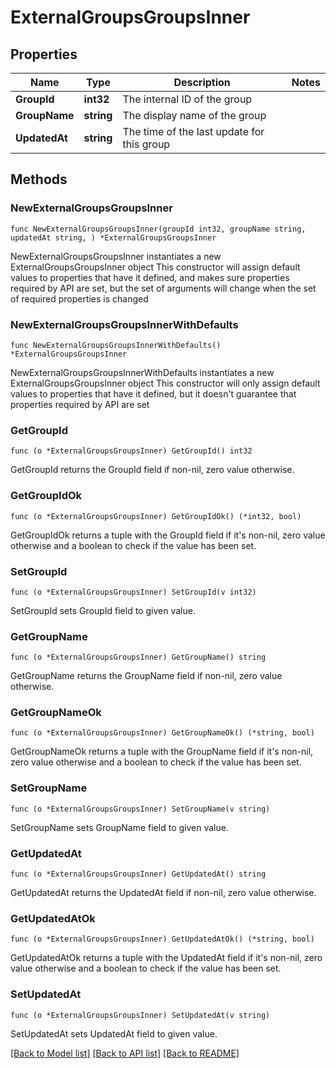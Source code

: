 # ExternalGroupsGroupsInner

## Properties

Name | Type | Description | Notes
------------ | ------------- | ------------- | -------------
**GroupId** | **int32** | The internal ID of the group | 
**GroupName** | **string** | The display name of the group | 
**UpdatedAt** | **string** | The time of the last update for this group | 

## Methods

### NewExternalGroupsGroupsInner

`func NewExternalGroupsGroupsInner(groupId int32, groupName string, updatedAt string, ) *ExternalGroupsGroupsInner`

NewExternalGroupsGroupsInner instantiates a new ExternalGroupsGroupsInner object
This constructor will assign default values to properties that have it defined,
and makes sure properties required by API are set, but the set of arguments
will change when the set of required properties is changed

### NewExternalGroupsGroupsInnerWithDefaults

`func NewExternalGroupsGroupsInnerWithDefaults() *ExternalGroupsGroupsInner`

NewExternalGroupsGroupsInnerWithDefaults instantiates a new ExternalGroupsGroupsInner object
This constructor will only assign default values to properties that have it defined,
but it doesn't guarantee that properties required by API are set

### GetGroupId

`func (o *ExternalGroupsGroupsInner) GetGroupId() int32`

GetGroupId returns the GroupId field if non-nil, zero value otherwise.

### GetGroupIdOk

`func (o *ExternalGroupsGroupsInner) GetGroupIdOk() (*int32, bool)`

GetGroupIdOk returns a tuple with the GroupId field if it's non-nil, zero value otherwise
and a boolean to check if the value has been set.

### SetGroupId

`func (o *ExternalGroupsGroupsInner) SetGroupId(v int32)`

SetGroupId sets GroupId field to given value.


### GetGroupName

`func (o *ExternalGroupsGroupsInner) GetGroupName() string`

GetGroupName returns the GroupName field if non-nil, zero value otherwise.

### GetGroupNameOk

`func (o *ExternalGroupsGroupsInner) GetGroupNameOk() (*string, bool)`

GetGroupNameOk returns a tuple with the GroupName field if it's non-nil, zero value otherwise
and a boolean to check if the value has been set.

### SetGroupName

`func (o *ExternalGroupsGroupsInner) SetGroupName(v string)`

SetGroupName sets GroupName field to given value.


### GetUpdatedAt

`func (o *ExternalGroupsGroupsInner) GetUpdatedAt() string`

GetUpdatedAt returns the UpdatedAt field if non-nil, zero value otherwise.

### GetUpdatedAtOk

`func (o *ExternalGroupsGroupsInner) GetUpdatedAtOk() (*string, bool)`

GetUpdatedAtOk returns a tuple with the UpdatedAt field if it's non-nil, zero value otherwise
and a boolean to check if the value has been set.

### SetUpdatedAt

`func (o *ExternalGroupsGroupsInner) SetUpdatedAt(v string)`

SetUpdatedAt sets UpdatedAt field to given value.



[[Back to Model list]](../README.md#documentation-for-models) [[Back to API list]](../README.md#documentation-for-api-endpoints) [[Back to README]](../README.md)


